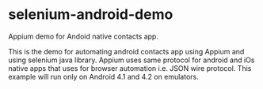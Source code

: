 selenium-android-demo
=====================

Appium demo for Andoid native contacts app.

This is the demo for automating android contacts app using Appium and using selenium java library. 
Appium uses same protocol for android and iOs native apps that uses for browser automation i.e. JSON wire protocol.
This example will run only on Android 4.1 and 4.2 on emulators.
